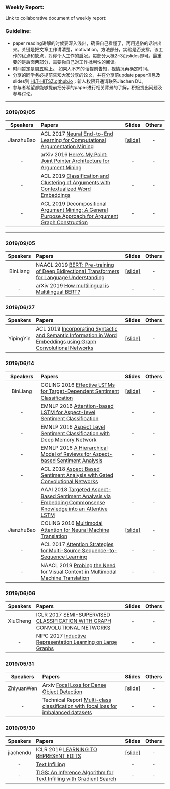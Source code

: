 ### Weekly Report:
Link to collaborative document of weekly report: 
### Guideline:
- paper reading讲解的时候要深入浅出，确保自己看懂了，再用通俗的话讲出来。关键是把文章工作讲清楚，motivation，方法部分，实验是否支撑，该工作的优点和缺点，对你个人工作的启发。每部分大概2~3页slides即可。最重要的是后面两部分，需要你自己对工作批判性的阅读。
- 时间暂定是周五晚上。 如果人不齐的话提前告知，视情况再确定时间。
- 分享的同学务必提前告知大家分享的论文，并在分享前update paper信息及slides到 [HLT-HITSZ.github.io](https://github.com/HLT-HITSZ/HLT-HITSZ.github.io/)；新人权限开通请联系Jiachen DU。
- 参与者希望都能够提前把分享的paper进行相关背景的了解，积极提出问题及参与讨论。

--------------------
### 2019/09/05

|Speakers|Papers|Slides|Others|
|:----:|:----|:----:|:-----:|
|JianzhuBao|ACL 2017 [Neural End-to-End Learning for Computational Argumentation Mining](https://arxiv.org/pdf/1704.06104.pdf)|[[slide]](./20190911_jianzhubao.pptx)|-|
|-|arXiv 2016 [Here’s My Point: Joint Pointer Architecture for Argument Mining](https://www.aclweb.org/anthology/D17-1143)|-|-|
|-|ACL 2019 [Classiﬁcation and Clustering of Arguments with Contextualized Word Embeddings](https://www.aclweb.org/anthology/P19-1054)|-|-|
|-|ACL 2019 [Decompositional Argument Mining: A General Purpose Approach for Argument Graph Construction](https://www.aclweb.org/anthology/P19-1049)|-|-|

--------------------
### 2019/09/05

|Speakers|Papers|Slides|Others|
|:----:|:----|:----:|:-----:|
|BinLiang|NAACL 2019 [BERT: Pre-training of Deep Bidirectional Transformers for Language Understanding](https://www.aclweb.org/anthology/N19-1423)|[[slide]](./20190905-liangbin-Multilingual-BERT.pdf)|-|
|-|arXiv 2019 [How multilingual is Multilingual BERT?](https://arxiv.org/pdf/1906.01502.pdf)|-|-|

### 2019/06/27

|Speakers|Papers|Slides|Others|
|:----:|:----|:----:|:-----:|
|YipingYin|ACL 2019 [Incorporating Syntactic and Semantic Information in Word Embeddings using Graph Convolutional Networks](https://arxiv.org/pdf/1809.04283.pdf)|[[slide]](./20190627-yipingYin.pptx)|-|

### 2019/06/14

|Speakers|Papers|Slides|Others|
|:----:|:----|:----:|:-----:|
|BinLiang|COLING 2016 [Effective LSTMs for Target-Dependent Sentiment Classification](https://www.aclweb.org/anthology/C16-1311)|[[slide]](./20190614-liangbin.pdf)|-|
|-|EMNLP 2016 [Attention-based LSTM for Aspect-level Sentiment Classification](https://www.aclweb.org/anthology/D16-1058)|-|-|
|-|EMNLP 2016 [Aspect Level Sentiment Classification with Deep Memory Network](https://www.aclweb.org/anthology/D16-1021)|-|-|
|-|EMNLP 2016 [A Hierarchical Model of Reviews for Aspect-based Sentiment Analysis](https://www.aclweb.org/anthology/D16-1103)|-|-|
|-|ACL 2018 [Aspect Based Sentiment Analysis with Gated Convolutional Networks](https://www.aclweb.org/anthology/P18-1234)|-|-|
|-|AAAI 2018 [Targeted Aspect-Based Sentiment Analysis via Embedding Commonsense Knowledge into an Attentive LSTM](https://www.aaai.org/ocs/index.php/AAAI/AAAI18/paper/view/16541/16152)|-|-|
|JianzhuBao|COLING 2016 [Multimodal Attention for Neural Machine Translation](https://arxiv.org/pdf/1609.03976.pdf)|[[slide]](./20190614-jianzhubao.pdf)|-|
|-|ACL 2017 [Attention Strategies for Multi-Source Sequence-to-Sequence Learning](https://arxiv.org/pdf/1704.06567.pdf)|-|-|
|-|NAACL 2019 [Probing the Need for Visual Context in Multimodal Machine Translation](https://arxiv.org/pdf/1903.08678.pdf)|-|-|

### 2019/06/06

|Speakers|Papers|Slides|Others|
|:----:|:----|:----:|:-----:|
|XiuCheng|ICLR 2017 [SEMI-SUPERVISED CLASSIFICATION WITH GRAPH CONVOLUTIONAL NETWORKS](https://arxiv.org/pdf/1609.02907.pdf)|-|-|
|-|NIPC 2017 [Inductive Representation Learning on Large Graphs](https://www-cs-faculty.stanford.edu/people/jure/pubs/graphsage-nips17.pdf)|-|-|

### 2019/05/31

|Speakers|Papers|Slides|Others|
|:----:|:----|:----:|:-----:|
|ZhiyuanWen|Arxiv [Focal Loss for Dense Object Detection](https://arxiv.org/pdf/1708.02002.pdf)|[[slide]](./20190531zhiyuanwen-focal.pdf)|-|
|-|Technical Report [Multi-class classification with focal loss for imbalanced datasets](https://www.dlology.com/blog/multi-class-classification-with-focal-loss-for-imbalanced-datasets/)|-|-|


### 2019/05/30

|Speakers|Papers|Slides|Others|
|:----:|:----|:----:|:-----:|
|jiachendu|ICLR 2019 [LEARNING TO REPRESENT EDITS](https://arxiv.org/pdf/1810.13337.pdf)|[[slide]](./20190530-jiachendu-edit.pdf)|-|
|-|[Text Infilling](https://arxiv.org/pdf/1901.00158.pdf)|-|-|
|-|[TIGS: An Inference Algorithm for Text Infilling with Gradient Search](https://arxiv.org/pdf/1905.10752v1.pdf)|-|-|


